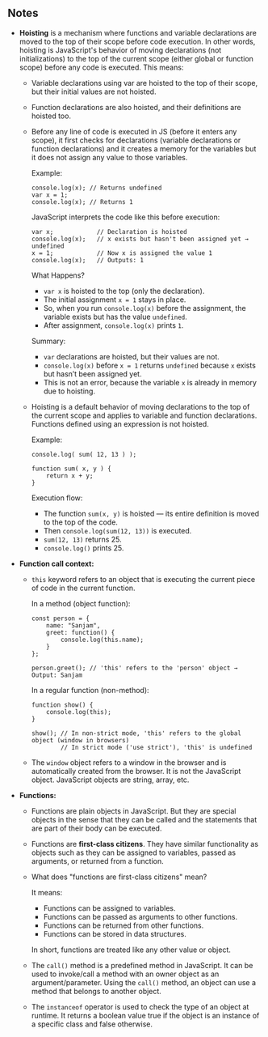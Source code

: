## Notes

- **Hoisting** is a mechanism where functions and variable declarations are moved to the top of their scope before code execution. In other words, hoisting is JavaScript's behavior of moving declarations (not initializations) to the top of the current scope (either global or function scope) before any code is executed. This means:
    - Variable declarations using var are hoisted to the top of their scope, but their initial values are not hoisted.
    - Function declarations are also hoisted, and their definitions are hoisted too.
    - Before any line of code is executed in JS (before it enters any scope), it first checks for declarations (variable declarations or function declarations) and it creates a memory for the variables but it does not assign any value to those variables.

        Example: 
        ```
        console.log(x); // Returns undefined
        var x = 1;
        console.log(x); // Returns 1
        ```
        JavaScript interprets the code like this before execution:
        ```
        var x;            // Declaration is hoisted
        console.log(x);   // x exists but hasn't been assigned yet → undefined
        x = 1;            // Now x is assigned the value 1
        console.log(x);   // Outputs: 1
        ```
        What Happens?
        - `var x` is hoisted to the top (only the declaration).
        - The initial assignment `x = 1` stays in place.
        - So, when you run `console.log(x)` before the assignment, the variable exists but has the value `undefined`.
        - After assignment, `console.log(x)` prints `1`.
        
        Summary:
        - `var` declarations are hoisted, but their values are not.
        - `console.log(x)` before `x = 1` returns `undefined` because `x` exists but hasn’t been assigned yet.
        - This is not an error, because the variable `x` is already in memory due to hoisting.
    - Hoisting is a default behavior of moving declarations to the top of the current scope and applies to variable and function declarations. Functions defined using an expression is not hoisted.

        Example: 
        ```
        console.log( sum( 12, 13 ) );
        
        function sum( x, y ) {
            return x + y;
        }
        ```
        Execution flow:
        - The function `sum(x, y)` is hoisted — its entire definition is moved to the top of the code.
        - Then `console.log(sum(12, 13))` is executed.
        - `sum(12, 13)` returns 25.
        - `console.log()` prints 25.
         
- **Function call context:**
    - `this` keyword refers to an object that is executing the current piece of code in the current function.

        In a method (object function):
        ````
        const person = {
            name: "Sanjam",
            greet: function() {
                console.log(this.name);
            }
        };
        
        person.greet(); // 'this' refers to the 'person' object → Output: Sanjam
        ````

        In a regular function (non-method):
        ```
        function show() {
            console.log(this);
        }

        show(); // In non-strict mode, 'this' refers to the global object (window in browsers)
                // In strict mode ('use strict'), 'this' is undefined
        ```
    - The `window` object refers to a window in the browser and is automatically created from the browser. It is not the JavaScript object. JavaScript objects are string, array, etc.
- **Functions:** 
    - Functions are plain objects in JavaScript. But they are special objects in the sense that they can be called and the statements that are part of their body can be executed.
    - Functions are **first-class citizens**. They have similar functionality as objects such as they can be assigned to variables, passed as arguments, or returned from a function.
    - What does "functions are first-class citizens" mean?
    
        It means:

        - Functions can be assigned to variables.
        - Functions can be passed as arguments to other functions.
        - Functions can be returned from other functions.
        - Functions can be stored in data structures.

        In short, functions are treated like any other value or object. 
    - The `call()` method is a predefined method in JavaScript. It can be used to invoke/call a method with an owner object as an argument/parameter. Using the `call()` method, an object can use a method that belongs to another object. 
    - The `instanceof` operator is used to check the type of an object at runtime. It returns a boolean value true if the object is an instance of a specific class and false otherwise.  